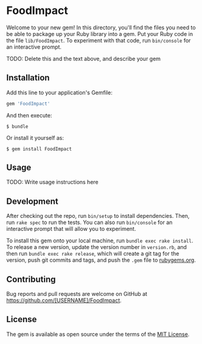 # FoodImpact

Welcome to your new gem! In this directory, you'll find the files you need to be able to package up your Ruby library into a gem. Put your Ruby code in the file `lib/FoodImpact`. To experiment with that code, run `bin/console` for an interactive prompt.

TODO: Delete this and the text above, and describe your gem

## Installation

Add this line to your application's Gemfile:

```ruby
gem 'FoodImpact'
```

And then execute:

    $ bundle

Or install it yourself as:

    $ gem install FoodImpact

## Usage

TODO: Write usage instructions here

## Development

After checking out the repo, run `bin/setup` to install dependencies. Then, run `rake spec` to run the tests. You can also run `bin/console` for an interactive prompt that will allow you to experiment.

To install this gem onto your local machine, run `bundle exec rake install`. To release a new version, update the version number in `version.rb`, and then run `bundle exec rake release`, which will create a git tag for the version, push git commits and tags, and push the `.gem` file to [rubygems.org](https://rubygems.org).

## Contributing

Bug reports and pull requests are welcome on GitHub at https://github.com/[USERNAME]/FoodImpact.

## License

The gem is available as open source under the terms of the [MIT License](https://opensource.org/licenses/MIT).
